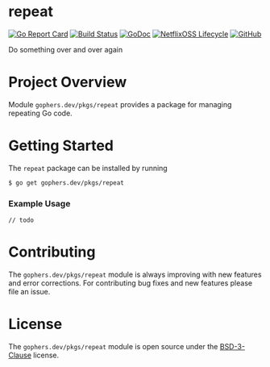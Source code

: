 repeat
======

[![Go Report Card](https://goreportcard.com/badge/gophers.dev/pkgs/repeat)](https://goreportcard.com/report/gophers.dev/pkgs/repeat)
[![Build Status](https://travis-ci.com/shoenig/repeat.svg?branch=master)](https://travis-ci.com/shoenig/repeat)
[![GoDoc](https://godoc.org/gophers.dev/pkgs/repeat?status.svg)](https://godoc.org/gophers.dev/pkgs/repeat)
[![NetflixOSS Lifecycle](https://img.shields.io/osslifecycle/shoenig/repeat.svg)](OSSMETADATA)
[![GitHub](https://img.shields.io/github/license/shoenig/repeat.svg)](LICENSE)

Do something over and over again

# Project Overview

Module `gophers.dev/pkgs/repeat` provides a package for managing repeating
Go code.

# Getting Started

The `repeat` package can be installed by running
```bash
$ go get gophers.dev/pkgs/repeat
```

### Example Usage
```golang
// todo
```

# Contributing

The `gophers.dev/pkgs/repeat` module is always improving with new features
and error corrections. For contributing bug fixes and new features please file an issue.

# License

The `gophers.dev/pkgs/repeat` module is open source under the [BSD-3-Clause](LICENSE) license.

